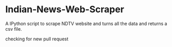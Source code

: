 # Indian-News-Web-Scraper
A IPython script to scrape NDTV website and turns all the data and returns a csv file.



checking for new pull request

